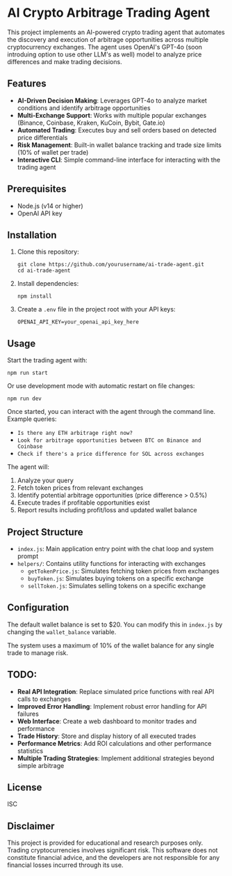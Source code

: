 # AI Crypto Arbitrage Trading Agent

This project implements an AI-powered crypto trading agent that automates the discovery and execution of arbitrage opportunities across multiple cryptocurrency exchanges. The agent uses OpenAI's GPT-4o (soon introduing option to use other LLM's as well) model to analyze price differences and make trading decisions.

## Features

- **AI-Driven Decision Making**: Leverages GPT-4o to analyze market conditions and identify arbitrage opportunities
- **Multi-Exchange Support**: Works with multiple popular exchanges (Binance, Coinbase, Kraken, KuCoin, Bybit, Gate.io)
- **Automated Trading**: Executes buy and sell orders based on detected price differentials
- **Risk Management**: Built-in wallet balance tracking and trade size limits (10% of wallet per trade)
- **Interactive CLI**: Simple command-line interface for interacting with the trading agent

## Prerequisites

- Node.js (v14 or higher)
- OpenAI API key

## Installation

1. Clone this repository:
   ```
   git clone https://github.com/yourusername/ai-trade-agent.git
   cd ai-trade-agent
   ```

2. Install dependencies:
   ```
   npm install
   ```

3. Create a `.env` file in the project root with your API keys:
   ```
   OPENAI_API_KEY=your_openai_api_key_here
   ```

## Usage

Start the trading agent with:

```
npm run start
```

Or use development mode with automatic restart on file changes:

```
npm run dev
```

Once started, you can interact with the agent through the command line. Example queries:

- `Is there any ETH arbitrage right now?`
- `Look for arbitrage opportunities between BTC on Binance and Coinbase`
- `Check if there's a price difference for SOL across exchanges`

The agent will:
1. Analyze your query
2. Fetch token prices from relevant exchanges
3. Identify potential arbitrage opportunities (price difference > 0.5%)
4. Execute trades if profitable opportunities exist
5. Report results including profit/loss and updated wallet balance

## Project Structure

- `index.js`: Main application entry point with the chat loop and system prompt
- `helpers/`: Contains utility functions for interacting with exchanges
  - `getTokenPrice.js`: Simulates fetching token prices from exchanges
  - `buyToken.js`: Simulates buying tokens on a specific exchange
  - `sellToken.js`: Simulates selling tokens on a specific exchange

## Configuration

The default wallet balance is set to $20. You can modify this in `index.js` by changing the `wallet_balance` variable.

The system uses a maximum of 10% of the wallet balance for any single trade to manage risk.


## TODO:

- **Real API Integration**: Replace simulated price functions with real API calls to exchanges
 - **Improved Error Handling**: Implement robust error handling for API failures
- **Web Interface**: Create a web dashboard to monitor trades and performance
- **Trade History**: Store and display history of all executed trades
- **Performance Metrics**: Add ROI calculations and other performance statistics
 - **Multiple Trading Strategies**: Implement additional strategies beyond simple arbitrage
 
## License

ISC

## Disclaimer

This project is provided for educational and research purposes only. Trading cryptocurrencies involves significant risk. This software does not constitute financial advice, and the developers are not responsible for any financial losses incurred through its use.